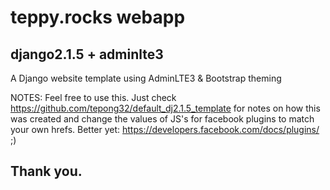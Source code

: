 # teppy.rocks webapp
## django2.1.5 + adminlte3
A Django website template using AdminLTE3 &amp; Bootstrap theming

NOTES:
Feel free to use this. Just check https://github.com/tepong32/default_dj2.1.5_template for notes on how this was created and change the values of JS's for facebook plugins to match your own hrefs.
Better yet: https://developers.facebook.com/docs/plugins/ ;)

## Thank you.
 
